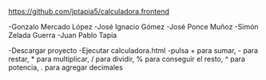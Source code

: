 https://github.com/jptapia5/calculadora.frontend

-Gonzalo Mercado López
-José Ignacio Gómez
-José Ponce Muñoz
-Simón Zelada Guerra
-Juan Pablo Tapia

-Descargar proyecto
-Ejecutar calculadora.html
-pulsa + para sumar, - para restar, * para multiplicar, / para dividir, % para conseguir el resto, ^ para potencia, . para agregar decimales